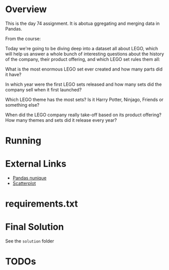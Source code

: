 # Overview

This is the day 74 assignment. It is abotua ggregating and merging data in Pandas.


From the course:

Today we're going to be diving deep into a dataset all about LEGO, which will help us answer a whole bunch of interesting questions about the history of the company, their product offering, and which LEGO set rules them all:

What is the most enormous LEGO set ever created and how many parts did it have?

In which year were the first LEGO sets released and how many sets did the company sell when it first launched?

Which LEGO theme has the most sets? Is it Harry Potter, Ninjago, Friends or something else?

When did the LEGO company really take-off based on its product offering? How many themes and sets did it release every year?

# Running


# External Links

- [Pandas nunique](https://pandas.pydata.org/pandas-docs/stable/reference/api/pandas.DataFrame.nunique.html#pandas.DataFrame.nunique)
- [Scatterplot](https://matplotlib.org/stable/api/_as_gen/matplotlib.pyplot.scatter.html)

# requirements.txt

# Final Solution

See the `solution` folder

# TODOs

